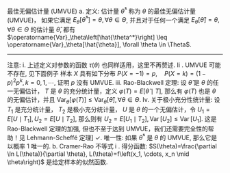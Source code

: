 最佳无偏估计量 (UMVUE)
a. 定义: 估计量 $\hat{\theta}^*$ 称为 $\theta$ 的最佳无偏估计量 (UMVUE)，
如果它满足 $E_\theta\left[\hat{\theta}^*\right]=\theta, \forall \theta \in \Theta$, 
并且对于任何一个满足 $E_\theta[\hat{\theta}]=\theta, \forall \theta \in \Theta$ 的估计量 $\hat{\theta}$, 
都有 $\operatorname{Var}_\theta\left[\hat{\theta^*}\right] \leq \operatorname{Var}_\theta[\hat{\theta}], \forall \theta \in \Theta$. 

---

注意:
$\mathrm{i}$. 上述定义对参数的函数 $\tau(\theta)$ 也同样适用，这里不再赘述.
Ii . UMVUE 可能不存在, 见下面例子
样本 $X$ 具有如下分布 $P(X=-1)=p, \quad P(X=k)=(1-p)^2 p^k, k=0,1, \cdots$, 证明 $p$ 没有 UMVUE.
iii. Rao-Blackwell 定理: 设 $\hat{\theta}$ 是 $\theta$ 的任一无偏估计， $T$ 是 $\theta$ 的充分统计量，定义 $\varphi(T)=E[\hat{\theta} \mid T]$, 那么有 $\varphi(T)$ 也是 $\theta$ 的无偏估计，并且 $\operatorname{Var}_\theta[\varphi(T)] \leq \operatorname{Var}_\theta[\hat{\theta}], \forall \theta \in \Theta$.
Iv. 关于极小充分性统计量:
设 $T_1$ 是充分统计量， $T_2$ 是极小充分统计量， $U$ 是 $\theta$ 的一个无偏估计，令 $U_1=E\left[U \mid T_1\right], U_2=E\left[U \mid T_2\right]$, 那么则有 $U_2=E\left[U_1 \mid T_2\right], \operatorname{Var}\left[U_2\right] \leq \operatorname{Var}\left[U_1\right]$.
这是 Rao-Blackwell 定理的加强, 但也不至于达到 UMVUE，我们还需要完全性的帮助！见 Lehmann-Scheffé 定理]
$\checkmark$. 唯一性: 如果 $\hat{\theta}^*$ 是 $\theta$ 的 UMVUE, 那么它是以概率 1 唯一的.
b. Cramer-Rao 不等式
i . 得分函数: $S(\theta)=\frac{\partial \ln L(\theta)}{\partial \theta}, L(\theta)=f\left(x_1, \cdots, x_n \mid \theta\right)$ 是给定样本的似然函数.